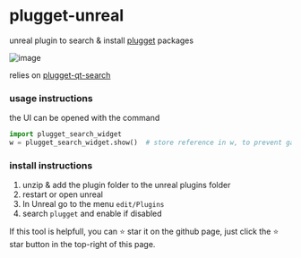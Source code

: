# plugget-unreal

unreal plugin to search & install [plugget](https://github.com/hannesdelbeke/plugget) packages 

![image](https://github.com/plugget/plugget-qt-addon/assets/3758308/0752c140-5b26-452e-81ac-fc4e36ccdb23)<br>

relies on [plugget-qt-search](https://github.com/hannesdelbeke/plugget-qt-search)

### usage instructions
the UI can be opened with the command 
```python
import plugget_search_widget
w = plugget_search_widget.show()  # store reference in w, to prevent garbage collection
```

### install instructions
1. unzip & add the plugin folder to the unreal plugins folder
2. restart or open unreal
3. In Unreal go to the menu `edit/Plugins`
4. search `plugget` and enable if disabled


If this tool is helpfull, you can ⭐ star it on the github page,
just click the ⭐ star button in the top-right of this page.
